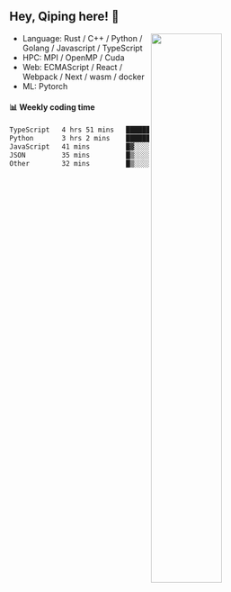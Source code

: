 

## Hey, Qiping here! :wave:

[<img align="right" width="50%" src="https://github-readme-stats.vercel.app/api?username=ppppqp&theme=dark&show_icons=true">](https://metrics.lecoq.io/ppppqp?template=classic)



-   Language: Rust / C++ / Python / Golang / Javascript / TypeScript
-   HPC: MPI / OpenMP / Cuda
-   Web: ECMAScript / React / Webpack / Next / wasm / docker
-   ML: Pytorch



#### :bar_chart: Weekly coding time

<!--START_SECTION:waka-->

```txt
TypeScript   4 hrs 51 mins   ████████████░░░░░░░░░░░░░   48.55 %
Python       3 hrs 2 mins    ███████▓░░░░░░░░░░░░░░░░░   30.40 %
JavaScript   41 mins         █▓░░░░░░░░░░░░░░░░░░░░░░░   06.94 %
JSON         35 mins         █▒░░░░░░░░░░░░░░░░░░░░░░░   05.89 %
Other        32 mins         █▒░░░░░░░░░░░░░░░░░░░░░░░   05.34 %
```

<!--END_SECTION:waka-->

